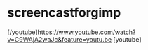 # screencastforgimp
[/youtube]https://www.youtube.com/watch?v=C9WAjA2waJc&feature=youtu.be [youtube]
